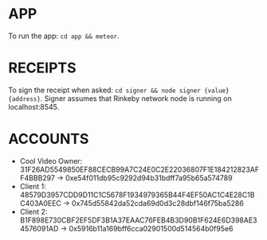# APP
To run the app: ``cd app && meteor``.

# RECEIPTS
To sign the receipt when asked: ``cd signer && node signer {value} {address}``. Signer assumes that Rinkeby network node is running on localhost:8545.

# ACCOUNTS
- Cool Video Owner: 31F26AD5549850EF88CECB99A7C24E0C2E22036807F1E184212823AFF4BBB297 -> 0xe54f011db95c9292d94b31bdff7a95b65a574789
- Client 1: 		48579D3957CDD9D11C1C5678F1934979365B44F4EF50AC1C4E28C1BC403A0EEC -> 0x745d55842da52cda69d0d3c28dbf146f75ba5286
- Client 2: 		B1F898E730CBF2EF5DF3B1A37EAAC76FEB4B3D90B1F624E6D398AE34576091AD -> 0x5916b11a169bff6cca02901500d514564b0f95e6
